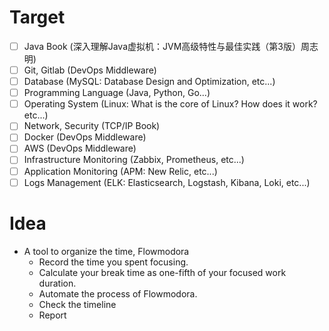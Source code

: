 # Target

- [ ] Java Book (深入理解Java虚拟机：JVM高级特性与最佳实践（第3版）周志明)
- [ ] Git, Gitlab (DevOps Middleware)
- [ ] Database (MySQL: Database Design and Optimization, etc...)
- [ ] Programming Language (Java, Python, Go...)
- [ ] Operating System (Linux: What is the core of Linux? How does it work?etc...)
- [ ] Network, Security (TCP/IP Book)
- [ ] Docker (DevOps Middleware)
- [ ] AWS (DevOps Middleware)
- [ ] Infrastructure Monitoring (Zabbix, Prometheus, etc...)
- [ ] Application Monitoring (APM: New Relic, etc...)
- [ ] Logs Management (ELK: Elasticsearch, Logstash, Kibana, Loki, etc...)

# Idea
- A tool to organize the time, Flowmodora
  - Record the time you spent focusing.
  - Calculate your break time as one-fifth of your focused work duration.
  - Automate the process of Flowmodora.
  - Check the timeline
  - Report